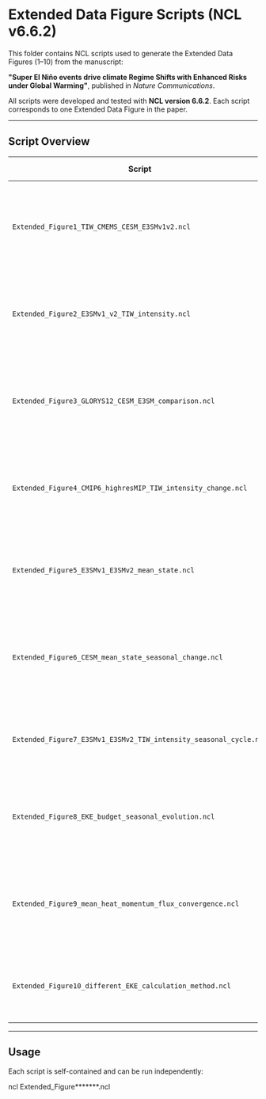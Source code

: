 
# Extended Data Figure Scripts (NCL v6.6.2)

This folder contains NCL scripts used to generate the Extended Data Figures (1–10) from the manuscript:

**"Super El Niño events drive climate Regime Shifts with Enhanced Risks under Global Warming"**, published in *Nature Communications*.

All scripts were developed and tested with **NCL version 6.6.2**. Each script corresponds to one Extended Data Figure in the paper.

---

## Script Overview

| Script | Corresponding Figure | Description | Required Data |
|--------|----------------------|-------------|---------------|
| `Extended_Figure1_TIW_CMEMS_CESM_E3SMv1v2.ncl` | Extended Data Fig. 1 | Comparison of observed (CMEMS) and modeled (CESM-UHR, E3SMv1/v2) TIW metrics (EKE, VVEL, SST, SSH) | TIW metrics in CESM-UHR |
| `Extended_Figure2_E3SMv1_v2_TIW_intensity.ncl` | Extended Data Fig. 2 | Changes in TIW-EKE, SST, and SSH between PD and 4xCO2 in E3SMv1 and v2 | TIW metrics in E3SMv1/v2 |
| `Extended_Figure3_GLORYS12_CESM_E3SM_comparison.ncl` | Extended Data Fig. 3 | Comparison of climatological SST and zonal current structures in models and GLORYS12 reanalysis | monthly TEMP and UVEL for GLORYS12, CESM-UHR and E3SM|
| `Extended_Figure4_CMIP6_highresMIP_TIW_intensity_change.ncl` | Extended Data Fig. 4 | Projected changes in SST-based TIW intensity across CMIP6 HighResMIP models | SST-based TIW metric in HighresMIP |
| `Extended_Figure5_E3SMv1_E3SMv2_mean_state.ncl` | Extended Data Fig. 5 | Projected mean-state changes in SST, wind stress and zonal currents in E3SM | monthly mean temp, wind stress and UVEL in E3SM |
| `Extended_Figure6_CESM_mean_state_seasonal_change.ncl` | Extended Data Fig. 6 | Seasonal changes in SST, winds, and currents in CESM-UHR under PD and 4xCO2 forcing | monthly mean TEMP, wind and UVEL in CESM-UHR |
| `Extended_Figure7_E3SMv1_E3SMv2_TIW_intensity_seasonal_cycle.ncl` | Extended Data Fig. 7 | Seasonal evolution of TIW intensity metrics (EKE, SST, SSH) in E3SMv1 and v2 | TIW metrics in E3SM |
| `Extended_Figure8_EKE_budget_seasonal_evolution.ncl` | Extended Data Fig. 8 | Seasonal evolution of barotropic and baroclinic energy conversion terms | TIW-EKE budget terms in CESM-UHR |
| `Extended_Figure9_mean_heat_momentum_flux_convergence.ncl` | Extended Data Fig. 9 | long-term mean TIW-induced heat flux and momentum flux convergence in CESM-UHR| TIW-induced feedback in CESM-UHR |
| `Extended_Figure10_different_EKE_calculation_method.ncl` | Extended Data Fig. 10 | Comparison between direct and indirect TIW-EKE calculation methods | Total KE, Large scale KE and TIW-EKE in CESM-UHR and E3SM |

---

## Usage

Each script is self-contained and can be run independently:

ncl Extended_Figure*******.ncl
